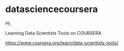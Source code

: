 # datasciencecoursera

Hi,

Learning Data Scientists Tools on COURSERA

https://www.coursera.org/learn/data-scientists-tools/

